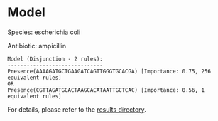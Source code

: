 
# Model

Species: escherichia coli

Antibiotic: ampicillin

```
Model (Disjunction - 2 rules):
------------------------------
Presence(AAAAGATGCTGAAGATCAGTTGGGTGCACGA) [Importance: 0.75, 256 equivalent rules]
OR
Presence(CGTTAGATGCACTAAGCACATAATTGCTCAC) [Importance: 0.56, 1 equivalent rules]

```

For details, please refer to the [results directory](../../../../../results/scm_b/escherichia+coli/ampicillin/repeat_9/).


